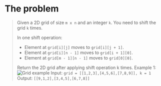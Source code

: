# The problem
> Given a 2D grid of size `m x n` and an integer `k`. You need to shift the grid `k` times.
>
> In one shift operation:
>
> - Element at `grid[i][j]` moves to `grid[i][j + 1]`.
> - Element at `grid[i][n - 1]` moves to `grid[i + 1][0]`.
> - Element at `grid[m - 1][n - 1]` moves to `grid[0][0]`.
>
> Return the 2D grid after applying shift operation k times.
> Example 1:
> ![Grid example](https://assets.leetcode.com/uploads/2019/11/05/e1.png)
> Input: `grid = [[1,2,3],[4,5,6],[7,8,9]], k = 1` <br>
> Output: `[[9,1,2],[3,4,5],[6,7,8]]`
